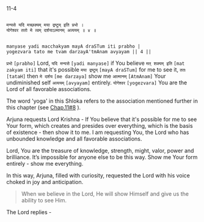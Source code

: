 ## <a name='_4_1'></a>
11-4


```shloka-sa

मन्यसे यदि मच्छक्यम् मया द्रष्टुम् इति प्रभो ।
योगेश्वर ततो मे त्वम् दर्शयाऽत्मानम् अव्ययम् ॥ ४ ॥

```
```shloka-sa-hk

manyase yadi macchakyam mayA draSTum iti prabho |
yogezvara tato me tvam darzayA'tmAnam avyayam || 4 ||

```
`प्रभो` `[prabho]` Lord, `यदि मन्यसे` `[yadi manyase]` if You believe `मत् शक्यम् इति` `[mat zakyam iti]` that it's possible `मया द्रष्टुम्` `[mayA draSTum]` for me to see it, `ततः` `[tataH]` then `मे दर्शय` `[me darzaya]` show me `आत्मानम्` `[AtmAnam]` Your undiminished self `अव्ययम्` `[avyayam]` entirely. `योगेश्वर` `[yogezvara]` You are the Lord of all favorable associations.

The word 'yoga' in this Shloka refers to the association mentioned further in this chapter (see 
[Chap.11#8](_8_1)
).

Arjuna requests Lord Krishna - If You believe that it's possible for me to see Your form, which creates and presides over everything, which is the basis of existence - then show it to me. I am requesting You, the Lord who has unbounded knowledge and all favorable associations. 

Lord, You are the treasure of knowledge, strength, might, valor, power and brilliance. It’s impossible for anyone else to be this way. Show me Your form entirely - show me everything.

In this way, Arjuna, filled with curiosity, requested the Lord with his voice choked in joy and anticipation. 



<a name='applnote_160'></a>
> When we believe in the Lord, He will show Himself and give us the ability to see Him.



The Lord replies -


